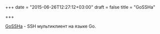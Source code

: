 +++
date = "2015-06-26T12:27:12+03:00"
draft = false
title = "GoSSHa"

+++

<p><a href="https://github.com/YuriyNasretdinov/GoSSHa">GoSSHa</a>&nbsp;- SSH мультиклиент на языке Go.</p>

